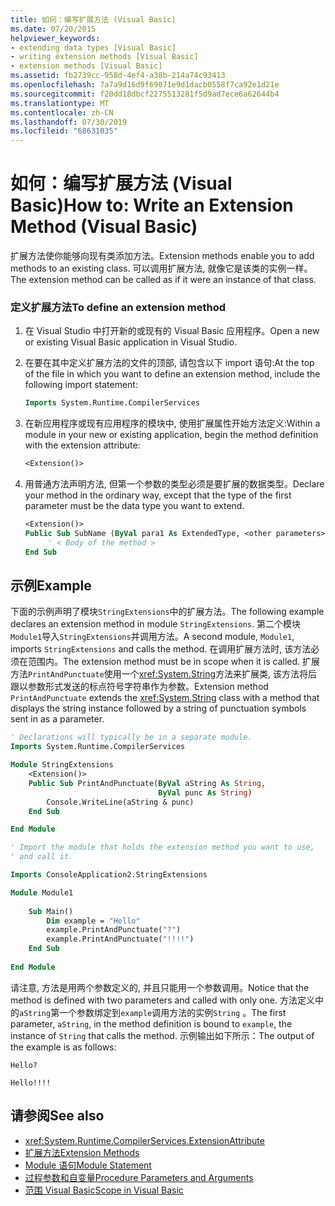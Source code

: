 ```yaml
---
title: 如何：编写扩展方法 (Visual Basic)
ms.date: 07/20/2015
helpviewer_keywords:
- extending data types [Visual Basic]
- writing extension methods [Visual Basic]
- extension methods [Visual Basic]
ms.assetid: fb2739cc-958d-4ef4-a38b-214a74c93413
ms.openlocfilehash: 7a7a9d16d9f69071e9d1dacb0558f7ca92e1d21e
ms.sourcegitcommit: f20dd18dbcf2275513281f5d9ad7ece6a62644b4
ms.translationtype: MT
ms.contentlocale: zh-CN
ms.lasthandoff: 07/30/2019
ms.locfileid: "68631035"
---
```

# <a name="how-to-write-an-extension-method-visual-basic"></a><span data-ttu-id="659bd-102">如何：编写扩展方法 (Visual Basic)</span><span class="sxs-lookup"><span data-stu-id="659bd-102">How to: Write an Extension Method (Visual Basic)</span></span>
<span data-ttu-id="659bd-103">扩展方法使你能够向现有类添加方法。</span><span class="sxs-lookup"><span data-stu-id="659bd-103">Extension methods enable you to add methods to an existing class.</span></span> <span data-ttu-id="659bd-104">可以调用扩展方法, 就像它是该类的实例一样。</span><span class="sxs-lookup"><span data-stu-id="659bd-104">The extension method can be called as if it were an instance of that class.</span></span>

### <a name="to-define-an-extension-method"></a><span data-ttu-id="659bd-105">定义扩展方法</span><span class="sxs-lookup"><span data-stu-id="659bd-105">To define an extension method</span></span>

1. <span data-ttu-id="659bd-106">在 Visual Studio 中打开新的或现有的 Visual Basic 应用程序。</span><span class="sxs-lookup"><span data-stu-id="659bd-106">Open a new or existing Visual Basic application in Visual Studio.</span></span>

2. <span data-ttu-id="659bd-107">在要在其中定义扩展方法的文件的顶部, 请包含以下 import 语句:</span><span class="sxs-lookup"><span data-stu-id="659bd-107">At the top of the file in which you want to define an extension method, include the following import statement:</span></span>

    ```vb
    Imports System.Runtime.CompilerServices
    ```

3. <span data-ttu-id="659bd-108">在新应用程序或现有应用程序的模块中, 使用扩展属性开始方法定义:</span><span class="sxs-lookup"><span data-stu-id="659bd-108">Within a module in your new or existing application, begin the method definition with the extension attribute:</span></span>

    ```vb
    <Extension()>
    ```

4. <span data-ttu-id="659bd-109">用普通方法声明方法, 但第一个参数的类型必须是要扩展的数据类型。</span><span class="sxs-lookup"><span data-stu-id="659bd-109">Declare your method in the ordinary way, except that the type of the first parameter must be the data type you want to extend.</span></span>

    ```vb
    <Extension()>
    Public Sub SubName (ByVal para1 As ExtendedType, <other parameters>)
         ' < Body of the method >
    End Sub
    ```

## <a name="example"></a><span data-ttu-id="659bd-110">示例</span><span class="sxs-lookup"><span data-stu-id="659bd-110">Example</span></span>
 <span data-ttu-id="659bd-111">下面的示例声明了模块`StringExtensions`中的扩展方法。</span><span class="sxs-lookup"><span data-stu-id="659bd-111">The following example declares an extension method in module `StringExtensions`.</span></span> <span data-ttu-id="659bd-112">第二个模块`Module1`导入`StringExtensions`并调用方法。</span><span class="sxs-lookup"><span data-stu-id="659bd-112">A second module, `Module1`, imports `StringExtensions` and calls the method.</span></span> <span data-ttu-id="659bd-113">在调用扩展方法时, 该方法必须在范围内。</span><span class="sxs-lookup"><span data-stu-id="659bd-113">The extension method must be in scope when it is called.</span></span> <span data-ttu-id="659bd-114">扩展方法`PrintAndPunctuate`使用一个<xref:System.String>方法来扩展类, 该方法将后跟以参数形式发送的标点符号字符串作为参数。</span><span class="sxs-lookup"><span data-stu-id="659bd-114">Extension method `PrintAndPunctuate` extends the <xref:System.String> class with a method that displays the string instance followed by a string of punctuation symbols sent in as a parameter.</span></span>
  
```vb
' Declarations will typically be in a separate module.
Imports System.Runtime.CompilerServices

Module StringExtensions
    <Extension()>
    Public Sub PrintAndPunctuate(ByVal aString As String,
                                 ByVal punc As String)
        Console.WriteLine(aString & punc)
    End Sub

End Module
```

```vb
' Import the module that holds the extension method you want to use,
' and call it.

Imports ConsoleApplication2.StringExtensions

Module Module1
  
    Sub Main()
        Dim example = "Hello"
        example.PrintAndPunctuate("?")
        example.PrintAndPunctuate("!!!!")
    End Sub
    
End Module
```
  
 <span data-ttu-id="659bd-115">请注意, 方法是用两个参数定义的, 并且只能用一个参数调用。</span><span class="sxs-lookup"><span data-stu-id="659bd-115">Notice that the method is defined with two parameters and called with only one.</span></span> <span data-ttu-id="659bd-116">方法定义中的`aString`第一个参数绑定到`example`调用方法的实例`String` 。</span><span class="sxs-lookup"><span data-stu-id="659bd-116">The first parameter, `aString`, in the method definition is bound to `example`, the instance of `String` that calls the method.</span></span> <span data-ttu-id="659bd-117">示例输出如下所示：</span><span class="sxs-lookup"><span data-stu-id="659bd-117">The output of the example is as follows:</span></span>
  
 `Hello?`  
  
 `Hello!!!!`  
  
## <a name="see-also"></a><span data-ttu-id="659bd-118">请参阅</span><span class="sxs-lookup"><span data-stu-id="659bd-118">See also</span></span>

- <xref:System.Runtime.CompilerServices.ExtensionAttribute>
- [<span data-ttu-id="659bd-119">扩展方法</span><span class="sxs-lookup"><span data-stu-id="659bd-119">Extension Methods</span></span>](./extension-methods.md)
- [<span data-ttu-id="659bd-120">Module 语句</span><span class="sxs-lookup"><span data-stu-id="659bd-120">Module Statement</span></span>](../../../../visual-basic/language-reference/statements/module-statement.md)
- [<span data-ttu-id="659bd-121">过程参数和自变量</span><span class="sxs-lookup"><span data-stu-id="659bd-121">Procedure Parameters and Arguments</span></span>](./procedure-parameters-and-arguments.md)
- [<span data-ttu-id="659bd-122">范围 Visual Basic</span><span class="sxs-lookup"><span data-stu-id="659bd-122">Scope in Visual Basic</span></span>](../../../../visual-basic/programming-guide/language-features/declared-elements/scope.md)
